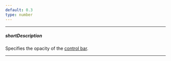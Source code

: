 ```yaml
---
default: 0.3
type: number
---
```

---
##### shortDescription
Specifies the opacity of the [control bar](/concepts/20%20Data%20Visualization/35%20VectorMap/10%20Map%20Elements/30%20Control%20Bar.md '/Documentation/Guide/Data_Visualization/VectorMap/Map_Elements/#Control_Bar').

---

